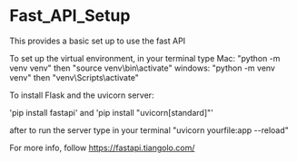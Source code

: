 # Fast_API_Setup
This provides a basic set up to use the fast API

To set up the virtual environment, in your terminal type
Mac: "python -m venv venv" then "source venv\bin\activate"
windows: "python -m venv venv" then "venv\Scripts\activate"

To install Flask and the uvicorn server:

'pip install fastapi' and 'pip install "uvicorn[standard]"'

after to run the server type in your terminal "uvicorn yourfile:app --reload"

For more info, follow https://fastapi.tiangolo.com/
